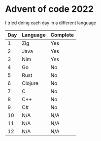 # Advent of code 2022
I tried doing each day in a different language

| Day | Language | Complete |
| --- | -------- | -------- |
| 1 | Zig | Yes |
| 2 | Java | Yes |
| 3 | Nim| Yes |
| 4 | Go | No |
| 5 | Rust | No |
| 6 | Clojure | No |
| 7 | C | No |
| 8 | C++ | No |
| 9 | C# | No |
| 10 | N/A | N/A |
| 11 | N/A | N/A |
| 12 | N/A | N/A |